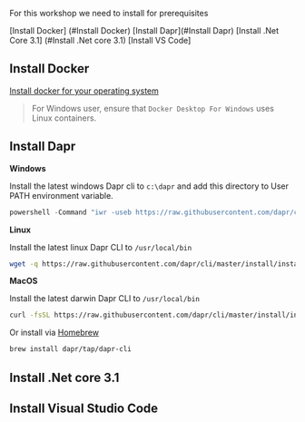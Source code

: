 For this workshop we need to install for prerequisites

[Install Docker] (#Install Docker)
[Install Dapr](#Install Dapr)
[Install .Net Core 3.1] (#Install .Net core 3.1)
[Install VS Code]



## Install Docker

[Install docker for your operating system](https://docs.docker.com/install/)

> For Windows user, ensure that `Docker Desktop For Windows` uses Linux containers.

## Install Dapr

**Windows**

Install the latest windows Dapr cli to `c:\dapr` and add this directory to User PATH environment variable.

```powershell
powershell -Command "iwr -useb https://raw.githubusercontent.com/dapr/cli/master/install/install.ps1 | iex"
```

**Linux**

Install the latest linux Dapr CLI to `/usr/local/bin`

```bash
wget -q https://raw.githubusercontent.com/dapr/cli/master/install/install.sh -O - | /bin/bash
```
**MacOS**

Install the latest darwin Dapr CLI to `/usr/local/bin`

```bash
curl -fsSL https://raw.githubusercontent.com/dapr/cli/master/install/install.sh | /bin/bash
```

Or install via [Homebrew](https://brew.sh)

```bash
brew install dapr/tap/dapr-cli
```

## Install .Net core 3.1

## Install Visual Studio Code
